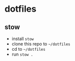 # dotfiles

## stow

- install `stow`
- clone this repo to `~/dotfiles`
- cd to `~/dotfiles`
- run `stow .`
